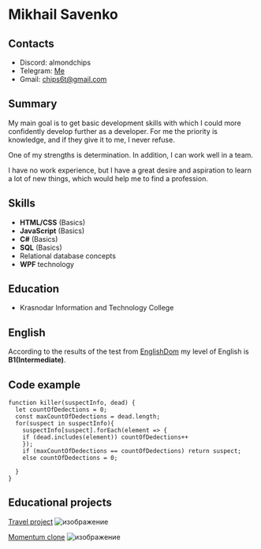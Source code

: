 # **Mikhail Savenko**

## Contacts
* Discord: almondchips
* Telegram: [Me](https://t.me/AlmondChips)
* Gmail: <chips6t@gmail.com>

## Summary

My main goal is to get basic development skills with which I could more confidently develop further as a developer. For me the priority is knowledge, and if they give it to me, I never refuse.

One of my strengths is determination. In addition, I can work well in a team.

I have no work experience, but I have a great desire and aspiration to learn a lot of new things, which would help me to find a profession.

## Skills
- **HTML/CSS** (Basics)
- **JavaScript** (Basics)
- **C#** (Basics)
- **SQL** (Basics)
- Relational database concepts
- **WPF** technology

## Education
-  Krasnodar Information and Technology College

## English
According to the results of the test from [EnglishDom](https://www.englishdom.com/test-your-english-level/test/) my level of English is **B1(Intermediate)**.

## Code example
```
function killer(suspectInfo, dead) {
  let countOfDedections = 0;
  const maxCountOfDedections = dead.length;
  for(suspect in suspectInfo){
    suspectInfo[suspect].forEach(element => {
    if (dead.includes(element)) countOfDedections++
    });
    if (maxCountOfDedections == countOfDedections) return suspect;
    else countOfDedections = 0;
    
  }
}
```

## Educational projects
[Travel project](https://rolling-scopes-school.github.io/almondchips-JSFEPRESCHOOL2022Q2/travel/)
![изображение](https://user-images.githubusercontent.com/94008966/188714655-c32ae314-9953-4767-b516-7e6328c94a07.png)

[Momentum clone](https://almondchips-momentum.netlify.app/)
![изображение](https://user-images.githubusercontent.com/94008966/188715554-1c99d932-39ac-4473-99db-17bc9b3de139.png)

